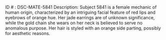 ID # : DSC-MATE-5841
Description: Subject 5841 is a female mechanic of human origin, characterized by an intriguing facial feature of red lips and eyebrows of orange hue. Her jade earrings are of unknown significance, while the gold chain she wears on her neck is believed to serve no anomalous purpose. Her hair is styled with an orange side parting, possibly for aesthetic reasons. 